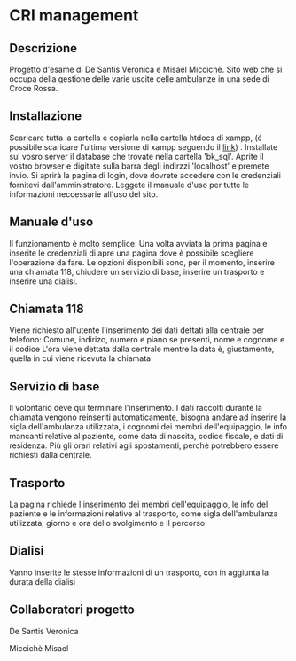 # CRI management
  ## Descrizione
Progetto d'esame di De Santis Veronica e Misael Miccichè. Sito web che si occupa della gestione delle varie uscite delle ambulanze in una sede di Croce Rossa.
    
  ## Installazione
Scaricare tutta la cartella e copiarla nella cartella htdocs di xampp, (é possibile scaricare l'ultima versione di xampp seguendo il [link](https://www.apachefriends.org/it/download.html)) . Installate sul vosro server il database che trovate nella cartella 'bk_sql'. Aprite il vostro browser e digitate sulla barra degli indirzzi 'localhost' e premete invio. Si aprirà la pagina di login, dove dovrete accedere con le credenziali fornitevi dall'amministratore. Leggete il manuale d'uso per tutte le informazioni neccessarie all'uso del sito.

  ## Manuale d'uso
Il funzionamento è molto semplice. Una volta avviata la prima pagina e inserite le credenziali di apre una pagina dove è possibile scegliere l'operazione da fare. Le opzioni disponibili sono, per il momento, inserire una chiamata 118, chiudere un servizio di base, inserire un trasporto e inserire una dialisi.
  
  ## Chiamata 118
Viene richiesto all'utente l'inserimento dei dati dettati alla centrale per telefono:
    Comune, indirizo, numero e piano se presenti, nome e cognome e il codice
    L'ora viene dettata dalla centrale mentre la data è, giustamente, quella in cui viene ricevuta la chiamata
    
    
 ## Servizio di base
Il volontario deve qui terminare l'inserimento. I dati raccolti durante la chiamata vengono reinseriti automaticamente, bisogna andare ad inserire la sigla dell'ambulanza utilizzata, i cognomi dei membri dell'equipaggio, le info mancanti relative al paziente, come data di nascita, codice fiscale, e dati di residenza. Più gli orari relativi agli spostamenti, perchè potrebbero essere richiesti dalla centrale.
    
    
## Trasporto
La pagina richiede l'inserimento dei membri dell'equipaggio, le info del paziente e le informazioni relative al trasporto, come sigla dell'ambulanza utilizzata, giorno e ora dello svolgimento e il percorso

## Dialisi
Vanno inserite le stesse informazioni di un trasporto, con in aggiunta la durata della dialisi
    
  ## Collaboratori progetto
De Santis Veronica

Miccichè Misael
